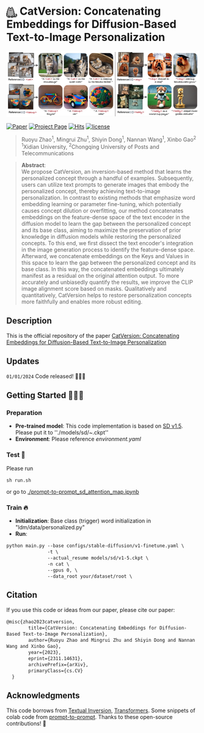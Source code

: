 # <img src="images/cat.png" alt="icon" style="width: 1em; height: 1em; vertical-align: middle;" /> CatVersion: Concatenating Embeddings for Diffusion-Based Text-to-Image Personalization
![teaser](images/teasers.jpg)
<!-- [![arXiv](https://img.shields.io/badge/arXiv-2208.01618-b31b1b.svg)](https://arxiv.org/abs/2311.14631) -->

<!--[[Project Website](https://royzhao926.github.io/CatVersion-page/)]-->

[![Paper](https://img.shields.io/badge/cs.CV-Paper-b31b1b?logo=arxiv&logoColor=b31b1b)](https://arxiv.org/abs/2311.14631)
[![Project Page](https://img.shields.io/badge/Project-Website-b31b1b?logo=googlechrome&logoColor=b31b1b)](https://royzhao926.github.io/CatVersion-page/)
[![Hits](https://hits.seeyoufarm.com/api/count/incr/badge.svg?url=https%3A%2F%2Fgithub.com%2FRoyZhao926%2FCatVersion&count_bg=%23B31B1B&title_bg=%23555555&icon=opsgenie.svg&icon_color=%23E7E7E7&title=Visitors&edge_flat=false)](https://hits.seeyoufarm.com)
<a href="/LICENSE"><img src="https://img.shields.io/badge/license-MIT-blue.svg" alt="license" /></a>

> Ruoyu Zhao<sup>1</sup>, Mingrui Zhu<sup>1</sup>, Shiyin Dong<sup>1</sup>,  Nannan Wang<sup>1</sup>, Xinbo Gao<sup>2</sup><br>
> <sup>1</sup>Xidian University, <sup>2</sup>Chongqing University of Posts and Telecommunications

>**Abstract**: <br>
> We propose CatVersion, an inversion-based method that learns the personalized concept through a handful of examples. Subsequently, users can utilize text prompts to generate images that embody the personalized concept, thereby achieving text-to-image personalization. In contrast to existing methods that emphasize word embedding learning or parameter fine-tuning, which potentially causes concept dilution or overfitting, our method concatenates embeddings on the feature-dense space of the text encoder in the diffusion model to learn the gap between the personalized concept and its base class, aiming to maximize the preservation of prior knowledge in diffusion models while restoring the personalized concepts. To this end, we first dissect the text encoder's integration in the image generation process to identify the feature-dense space. Afterward, we concatenate embeddings on the Keys and Values in this space to learn the gap between the personalized concept and its base class. In this way, the concatenated embeddings ultimately manifest as a residual on the original attention output. To more accurately and unbiasedly quantify the results, we improve the CLIP image alignment score based on masks. Qualitatively and quantitatively, CatVersion helps to restore personalization concepts more faithfully and enables more robust editing.



## Description
This is the official repository of the paper 
[CatVersion: Concatenating Embeddings for Diffusion-Based Text-to-Image Personalization](https://arxiv.org/abs/2311.14631) 
## Updates 

`01/01/2024` Code released! 🐣🐣🐣

## Getting Started 🧨🧨🧨
### Preparation
* **Pre-trained model**: This code implementation is based on [SD v1.5](https://drive.google.com/file/d/1S6NZkMJCm8KVJ0ctbAdw_PAIoOZZh2n1/view?usp=sharing). Please put it to ''./models/sd/~.ckpt''
* **Environment**: Please reference *environment.yaml* 

### Test 🚀
Please run 
```
sh run.sh
```
or go to [./prompt-to-prompt_sd_attention_map.ipynb](prompt-to-prompt_sd_attention_map.ipynb) 


### Train 🔥 

* **Initialization**:  Base class (trigger) word initialization in "ldm/data/personalized.py" 
* **Run**:
```
python main.py --base configs/stable-diffusion/v1-finetune.yaml \
               -t \
               --actual_resume models/sd/v1-5.ckpt \
               -n cat \
               --gpus 0, \
               --data_root your/dataset/root \
```

## Citation 
If you use this code or ideas from our paper, please cite our paper:
```
@misc{zhao2023catversion,
        title={CatVersion: Concatenating Embeddings for Diffusion-Based Text-to-Image Personalization}, 
        author={Ruoyu Zhao and Mingrui Zhu and Shiyin Dong and Nannan Wang and Xinbo Gao},
        year={2023},
        eprint={2311.14631},
        archivePrefix={arXiv},
        primaryClass={cs.CV}
  }
```

## Acknowledgments
This code borrows from [Textual Inversion](https://github.com/rinongal/textual_inversion), [Transformers](https://github.com/huggingface/transformers). Some snippets of colab code from [prompt-to-prompt](https://github.com/phymhan/prompt-to-prompt). Thanks to these open-source contributions! 👼
